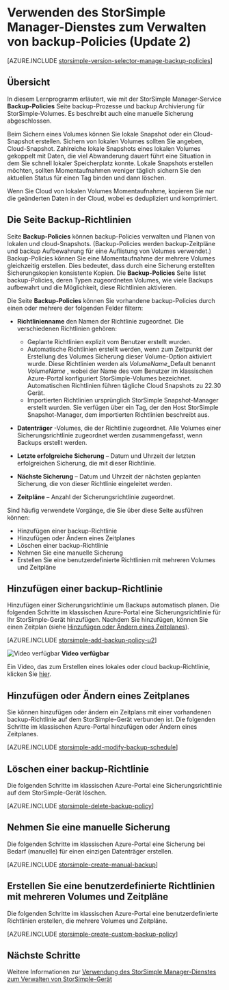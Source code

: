 <properties 
   pageTitle="Verwalten der StorSimple backup-Policies | Microsoft Azure"
   description="Erläutert die Verwendung des StorSimple Manager-Dienstes erstellen und Verwalten von manuellen Backups, backup-Pläne und backup Aufbewahrung."
   services="storsimple"
   documentationCenter="NA"
   authors="SharS"
   manager="carmonm"
   editor=""/>
<tags 
   ms.service="storsimple"
   ms.devlang="NA"
   ms.topic="article"
   ms.tgt_pltfrm="NA"
   ms.workload="TBD"
   ms.date="05/10/2016"
   ms.author="v-sharos"/>

# <a name="use-the-storsimple-manager-service-to-manage-backup-policies-update-2"></a>Verwenden des StorSimple Manager-Dienstes zum Verwalten von backup-Policies (Update 2)

[AZURE.INCLUDE [storsimple-version-selector-manage-backup-policies](../../includes/storsimple-version-selector-manage-backup-policies.md)]

## <a name="overview"></a>Übersicht

In diesem Lernprogramm erläutert, wie mit der StorSimple Manager-Service **Backup-Policies** Seite backup-Prozesse und backup Archivierung für StorSimple-Volumes. Es beschreibt auch eine manuelle Sicherung abgeschlossen.

Beim Sichern eines Volumes können Sie lokale Snapshot oder ein Cloud-Snapshot erstellen. Sichern von lokalen Volumes sollten Sie angeben, Cloud-Snapshot. Zahlreiche lokale Snapshots eines lokalen Volumes gekoppelt mit Daten, die viel Abwanderung dauert führt eine Situation in dem Sie schnell lokaler Speicherplatz konnte. Lokale Snapshots erstellen möchten, sollten Momentaufnahmen weniger täglich sichern Sie den aktuellen Status für einen Tag binden und dann löschen.

Wenn Sie Cloud von lokalen Volumes Momentaufnahme, kopieren Sie nur die geänderten Daten in der Cloud, wobei es dedupliziert und komprimiert. 

## <a name="the-backup-policies-page"></a>Die Seite Backup-Richtlinien

Seite **Backup-Policies** können backup-Policies verwalten und Planen von lokalen und cloud-Snapshots. (Backup-Policies werden backup-Zeitpläne und backup Aufbewahrung für eine Auflistung von Volumes verwendet.) Backup-Policies können Sie eine Momentaufnahme der mehrere Volumes gleichzeitig erstellen. Dies bedeutet, dass durch eine Sicherung erstellten Sicherungskopien konsistente Kopien. Die **Backup-Policies** Seite listet backup-Policies, deren Typen zugeordneten Volumes, wie viele Backups aufbewahrt und die Möglichkeit, diese Richtlinien aktivieren.

Die Seite **Backup-Policies** können Sie vorhandene backup-Policies durch einen oder mehrere der folgenden Felder filtern:

- **Richtlinienname** den Namen der Richtlinie zugeordnet. Die verschiedenen Richtlinien gehören:

   - Geplante Richtlinien explizit vom Benutzer erstellt wurden.
   - Automatische Richtlinien erstellt werden, wenn zum Zeitpunkt der Erstellung des Volumes Sicherung dieser Volume-Option aktiviert wurde. Diese Richtlinien werden als *VolumeName*_Default benannt *VolumeName* , wobei der Name des vom Benutzer im klassischen Azure-Portal konfiguriert StorSimple-Volumes bezeichnet. Automatischen Richtlinien führen tägliche Cloud Snapshots zu 22.30 Gerät.
   - Importierten Richtlinien ursprünglich StorSimple Snapshot-Manager erstellt wurden. Sie verfügen über ein Tag, der den Host StorSimple Snapshot-Manager, dem importierten Richtlinien beschreibt aus.

- **Datenträger** -Volumes, die der Richtlinie zugeordnet. Alle Volumes einer Sicherungsrichtlinie zugeordnet werden zusammengefasst, wenn Backups erstellt werden.

- **Letzte erfolgreiche Sicherung** – Datum und Uhrzeit der letzten erfolgreichen Sicherung, die mit dieser Richtlinie.

- **Nächste Sicherung** – Datum und Uhrzeit der nächsten geplanten Sicherung, die von dieser Richtlinie eingeleitet werden.

- **Zeitpläne** – Anzahl der Sicherungsrichtlinie zugeordnet.

Sind häufig verwendete Vorgänge, die Sie über diese Seite ausführen können:

- Hinzufügen einer backup-Richtlinie 
- Hinzufügen oder Ändern eines Zeitplanes 
- Löschen einer backup-Richtlinie 
- Nehmen Sie eine manuelle Sicherung 
- Erstellen Sie eine benutzerdefinierte Richtlinien mit mehreren Volumes und Zeitpläne 

## <a name="add-a-backup-policy"></a>Hinzufügen einer backup-Richtlinie

Hinzufügen einer Sicherungsrichtlinie um Backups automatisch planen. Die folgenden Schritte im klassischen Azure-Portal eine Sicherungsrichtlinie für Ihr StorSimple-Gerät hinzufügen. Nachdem Sie hinzufügen, können Sie einen Zeitplan (siehe [Hinzufügen oder Ändern eines Zeitplanes](#add-or-modify-a-schedule)).

[AZURE.INCLUDE [storsimple-add-backup-policy-u2](../../includes/storsimple-add-backup-policy-u2.md)]

![Video verfügbar](./media/storsimple-manage-backup-policies-u2/Video_icon.png) **Video verfügbar**

Ein Video, das zum Erstellen eines lokales oder cloud backup-Richtlinie, klicken Sie [hier](https://azure.microsoft.com/documentation/videos/create-storsimple-backup-policies/).


## <a name="add-or-modify-a-schedule"></a>Hinzufügen oder Ändern eines Zeitplanes

Sie können hinzufügen oder ändern ein Zeitplans mit einer vorhandenen backup-Richtlinie auf dem StorSimple-Gerät verbunden ist. Die folgenden Schritte im klassischen Azure-Portal hinzufügen oder Ändern eines Zeitplanes.

[AZURE.INCLUDE [storsimple-add-modify-backup-schedule](../../includes/storsimple-add-modify-backup-schedule-u2.md)]

## <a name="delete-a-backup-policy"></a>Löschen einer backup-Richtlinie

Die folgenden Schritte im klassischen Azure-Portal eine Sicherungsrichtlinie auf dem StorSimple-Gerät löschen.

[AZURE.INCLUDE [storsimple-delete-backup-policy](../../includes/storsimple-delete-backup-policy.md)]


## <a name="take-a-manual-backup"></a>Nehmen Sie eine manuelle Sicherung

Die folgenden Schritte im klassischen Azure-Portal eine Sicherung bei Bedarf (manuelle) für einen einzigen Datenträger erstellen.

[AZURE.INCLUDE [storsimple-create-manual-backup](../../includes/storsimple-create-manual-backup.md)]

## <a name="create-a-custom-backup-policy-with-multiple-volumes-and-schedules"></a>Erstellen Sie eine benutzerdefinierte Richtlinien mit mehreren Volumes und Zeitpläne

Die folgenden Schritte im klassischen Azure-Portal eine benutzerdefinierte Richtlinien erstellen, die mehrere Volumes und Zeitpläne.

[AZURE.INCLUDE [storsimple-create-custom-backup-policy](../../includes/storsimple-create-custom-backup-policy-u2.md)]


## <a name="next-steps"></a>Nächste Schritte

Weitere Informationen zur [Verwendung des StorSimple Manager-Dienstes zum Verwalten von StorSimple-Gerät](storsimple-manager-service-administration.md)
